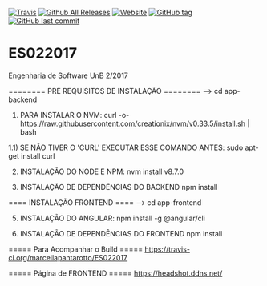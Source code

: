[![Travis](https://img.shields.io/travis/marcellapantarotto/ES022017.svg)]()
[![Github All Releases](https://img.shields.io/github/downloads/marcellapantarotto/ES022017/total.svg)]()
[![Website](https://img.shields.io/website-up-down-green-red/http/headshot.ddns.net.svg?label=headshot)]()
[![GitHub tag](https://img.shields.io/github/tag/marcellapantarotto/ES022017.svg)]()
[![GitHub last commit](https://img.shields.io/github/last-commit/marcellapantarotto/ES022017.svg)]()
# ES022017
Engenharia de Software UnB 2/2017

======== PRÉ REQUISITOS DE INSTALAÇÃO  ========
--> cd app-backend

1) PARA INSTALAR O NVM:
curl -o- https://raw.githubusercontent.com/creationix/nvm/v0.33.5/install.sh | bash

1.1) SE NÃO TIVER O 'CURL' EXECUTAR ESSE COMANDO ANTES:
sudo apt-get install curl

2) INSTALAÇÃO DO NODE E NPM:
nvm install v8.7.0

3) INSTALAÇÃO DE DEPENDÊNCIAS DO BACKEND
npm install

==== INSTALAÇÃO FRONTEND ====
--> cd app-frontend

5) INSTALAÇÃO DO ANGULAR:
npm install -g @angular/cli

6) INSTALAÇÃO DE DEPENDÊNCIAS DO FRONTEND
npm install



===== Para Acompanhar o Build =====
https://travis-ci.org/marcellapantarotto/ES022017

===== Página de FRONTEND =====
https://headshot.ddns.net/
